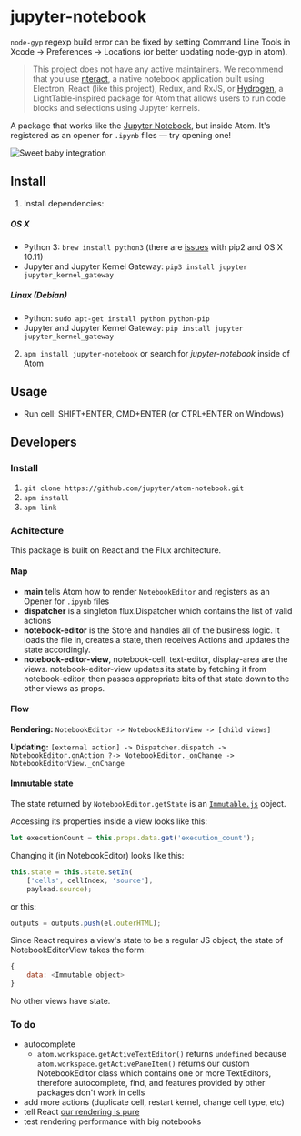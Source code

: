 # jupyter-notebook

`node-gyp` regexp build error can be fixed by setting Command Line Tools in Xcode -> Preferences -> Locations (or better updating node-gyp in atom).

> This project does not have any active maintainers. We recommend that you use [nteract](https://nteract.io/desktop), a native notebook application built using Electron, React (like this project), Redux, and RxJS, or [Hydrogen](https://nteract.io/atom), a LightTable-inspired package for Atom that allows users to run code blocks and selections using Jupyter kernels.

A package that works like the [Jupyter Notebook](http://jupyter.org/), but inside Atom. It's registered as an opener for `.ipynb` files — try opening one!

![Sweet baby integration](http://i.imgur.com/100MtXR.png)

## Install

1. Install dependencies:

 ##### OS X

  * Python 3: `brew install python3` (there are [issues](http://apple.stackexchange.com/questions/209572/how-to-use-pip-after-the-el-capitan-max-os-x-upgrade) with pip2 and OS X 10.11)
  * Jupyter and Jupyter Kernel Gateway: `pip3 install jupyter jupyter_kernel_gateway`

 ##### Linux (Debian)

  * Python: `sudo apt-get install python python-pip`
  * Jupyter and Jupyter Kernel Gateway: `pip install jupyter jupyter_kernel_gateway`

2. `apm install jupyter-notebook` or search for *jupyter-notebook* inside of Atom

## Usage

* Run cell: SHIFT+ENTER, CMD+ENTER (or CTRL+ENTER on Windows)

## Developers

### Install

1. `git clone https://github.com/jupyter/atom-notebook.git`
2. `apm install`
3. `apm link`

### Achitecture

This package is built on React and the Flux architecture.

#### Map

- **main** tells Atom how to render `NotebookEditor` and registers as an Opener for `.ipynb` files
- **dispatcher** is a singleton flux.Dispatcher which contains the list of valid actions
- **notebook-editor** is the Store and handles all of the business logic. It loads the file in, creates a state, then receives Actions and updates the state accordingly.
- **notebook-editor-view**, notebook-cell, text-editor, display-area are the views. notebook-editor-view updates its state by fetching it from notebook-editor, then passes appropriate bits of that state down to the other views as props.

#### Flow

**Rendering:** `NotebookEditor -> NotebookEditorView -> [child views]`

**Updating:** `[external action] -> Dispatcher.dispatch -> NotebookEditor.onAction ?-> NotebookEditor._onChange -> NotebookEditorView._onChange`

#### Immutable state

The state returned by `NotebookEditor.getState` is an [`Immutable.js`](https://facebook.github.io/immutable-js/) object.

Accessing its properties inside a view looks like this:

```javascript
let executionCount = this.props.data.get('execution_count');
```

Changing it (in NotebookEditor) looks like this:

```javascript
this.state = this.state.setIn(
    ['cells', cellIndex, 'source'],
    payload.source);
```

or this:

```javascript
outputs = outputs.push(el.outerHTML);
```

Since React requires a view's state to be a regular JS object, the state of NotebookEditorView takes the form:

```javascript
{
    data: <Immutable object>
}
```

No other views have state.

### To do

- autocomplete
  - `atom.workspace.getActiveTextEditor()` returns `undefined` because `atom.workspace.getActivePaneItem()` returns our custom NotebookEditor class which contains one or more TextEditors, therefore autocomplete, find, and features provided by other packages don't work in cells
- add more actions (duplicate cell, restart kernel, change cell type, etc)
- tell React [our rendering is pure](https://facebook.github.io/react/docs/advanced-performance.html)
- test rendering performance with big notebooks
